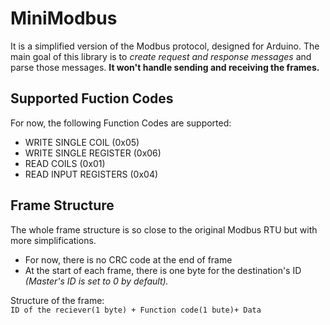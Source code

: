 # MiniModbus

It is a simplified version of the Modbus protocol, designed for Arduino. The main goal of this library is to _create request and response messages_ and parse those messages. __It won't handle sending and receiving the frames.__

## Supported Fuction Codes
For now, the following Function Codes are supported:
* WRITE SINGLE COIL (0x05)
* WRITE SINGLE REGISTER (0x06)
* READ COILS (0x01)
* READ INPUT REGISTERS (0x04)

## Frame Structure

The whole frame structure is so close to the original Modbus RTU but with more simplifications. 
* For now, there is no CRC code at the end of frame
* At the start of each frame, there is one byte for the destination's ID _(Master's ID is set to 0 by default)._

Structure of the frame:  
` ID of the reciever(1 byte) + Function code(1 bute)+ Data `
